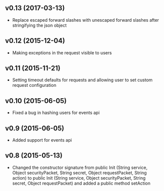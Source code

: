 ## v0.13 (2017-03-13)

* Replace escaped forward slashes with unescaped forward slashes after stringifying the json object

## v0.12 (2015-12-04)

* Making exceptions in the request visible to users

## v0.11 (2015-11-21)

* Setting timeout defaults for requests and allowing user to set custom request configuration

## v0.10 (2015-06-05)

* Fixed a bug in hashing users for events api

## v0.9 (2015-06-05)

* Added support for events api

## v0.8 (2015-05-13)

* Changed the constructor signature from public Init (String service, Object securityPacket, String secret, Object requestPacket, String action) to public Init (String service, Object securityPacket, String secret, Object requestPacket) and added a public method setAction
